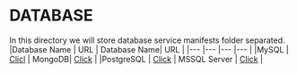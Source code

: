 # DATABASE
In this directory we will store database service manifests folder separated.
|Database Name | URL | Database Name| URL |
|--- |--- |--- |--- |
|MySQL | [Clicl](https://github.com/fandoghpaas/fandogh-manifests/tree/master/Database/MySQL) | MongoDB| [Click](https://github.com/fandoghpaas/fandogh-manifests/tree/master/Database/MongoDB) |
|PostgreSQL | [Click](https://github.com/fandoghpaas/fandogh-manifests/tree/master/Database/PosrgreSQL) | MSSQL Server | [Click](https://github.com/fandoghpaas/fandogh-manifests/tree/master/Database/MSSQL_Server) |


